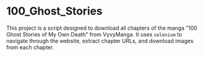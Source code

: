 # 100_Ghost_Stories
This project is a script designed to download all chapters of the manga "100 Ghost Stories of My Own Death" from VyvyManga. It uses `selenium` to navigate through the website, extract chapter URLs, and download images from each chapter.
